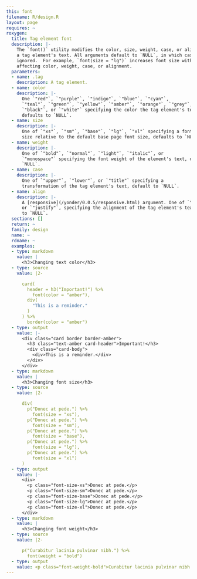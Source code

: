 ```yaml
---
this: font
filename: R/design.R
layout: page
requires: ~
roxygen:
  title: Tag element font
  description: |-
    The `font()` utility modifies the color, size, weight, case, or alignment of
    a tag element's text. All arguments default to `NULL`, in which case they are
    ignored.  For example, `font(size = "lg")` increases font size without
    affecting color, weight, case, or alignment.
  parameters:
  - name: .tag
    description: A tag element.
  - name: color
    description: |-
      One `"red"`, `"purple"`, `"indigo"`, `"blue"`, `"cyan"`,
      `"teal"`, `"green"`, `"yellow"`, `"amber"`, `"orange"`, `"grey"`,
      `"black"`, or `"white"` specifying the color the tag element's text,
      defaults to `NULL`.
  - name: size
    description: |-
      One of `"xs"`, `"sm"`, `"base"`, `"lg"`, `"xl"` specifying a font
      size relative to the default base page font size, defaults to `NULL`.
  - name: weight
    description: |-
      One of `"bold"`, `"normal"`, `"light"`, `"italic"`, or
      `"monospace"` specifying the font weight of the element's text, defaults to
      `NULL`.
  - name: case
    description: |-
      One of `"upper"`, `"lower"`, or `"title"` specifying a
      transformation of the tag element's text, default to `NULL`.
  - name: align
    description: |-
      A [responsive](/yonder/0.0.5/responsive.html) argument. One of `"left"`, `"center"`, `"right"`,
      or `"justify"`, specifying the alignment of the tag element's text, defaults
      to `NULL`.
  sections: []
  return: ~
  family: design
  name: ~
  rdname: ~
  examples:
  - type: markdown
    value: |
      <h3>Changing text color</h3>
  - type: source
    value: |2-

      card(
        header = h3("Important!") %>%
          font(color = "amber"),
        div(
          "This is a reminder."
        )
      ) %>%
        border(color = "amber")
  - type: output
    value: |-
      <div class="card border border-amber">
        <h3 class="text-amber card-header">Important!</h3>
        <div class="card-body">
          <div>This is a reminder.</div>
        </div>
      </div>
  - type: markdown
    value: |
      <h3>Changing font size</h3>
  - type: source
    value: |2-

      div(
        p("Donec at pede.") %>%
          font(size = "xs"),
        p("Donec at pede.") %>%
          font(size = "sm"),
        p("Donec at pede.") %>%
          font(size = "base"),
        p("Donec at pede.") %>%
          font(size = "lg"),
        p("Donec at pede.") %>%
          font(size = "xl")
      )
  - type: output
    value: |-
      <div>
        <p class="font-size-xs">Donec at pede.</p>
        <p class="font-size-sm">Donec at pede.</p>
        <p class="font-size-base">Donec at pede.</p>
        <p class="font-size-lg">Donec at pede.</p>
        <p class="font-size-xl">Donec at pede.</p>
      </div>
  - type: markdown
    value: |
      <h3>Changing font weight</h3>
  - type: source
    value: |2-

      p("Curabitur lacinia pulvinar nibh.") %>%
        font(weight = "bold")
  - type: output
    value: <p class="font-weight-bold">Curabitur lacinia pulvinar nibh.</p>
---
```

